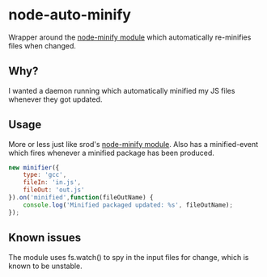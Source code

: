 node-auto-minify
================

Wrapper around the [node-minify module](https://github.com/srod/node-minify) which automatically re-minifies files when changed.

Why?
----
I wanted a daemon running which automatically minified my JS files whenever they got updated. 

Usage
-----
More or less just like srod's [node-minify module](https://github.com/srod/node-minify). Also has a minified-event which fires whenever a minified package has been produced.

```js
new minifier({
    type: 'gcc',
    fileIn: 'in.js',
    fileOut: 'out.js'
}).on('minified',function(fileOutName) {
	console.log('Minified packaged updated: %s', fileOutName);
});
```

Known issues
------------
The module uses fs.watch() to spy in the input files for change, which is known to be unstable.